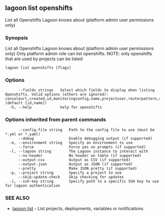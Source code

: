 ## lagoon list openshifts

List all Openshifts Lagoon knows about (platform admin user permissions only)

### Synopsis

List all Openshifts Lagoon knows about (platform admin user permissions only)
Only platform admin role can list openshifts.
NOTE: only openshifts that are used by projects can be listed

```
lagoon list openshifts [flags]
```

### Options

```
      --fields strings   Select which fields to display when listing Openshifts. Valid options (others are ignored): consoleurl,created,id,monitoringconfig,name,projectuser,routerpattern,sshhost,sshport,token (default [id,name])
  -h, --help             help for openshifts
```

### Options inherited from parent commands

```
      --config-file string   Path to the config file to use (must be *.yml or *.yaml)
      --debug                Enable debugging output (if supported)
  -e, --environment string   Specify an environment to use
      --force                Force yes on prompts (if supported)
  -l, --lagoon string        The Lagoon instance to interact with
      --no-header            No header on table (if supported)
      --output-csv           Output as CSV (if supported)
      --output-json          Output as JSON (if supported)
      --pretty               Make JSON pretty (if supported)
  -p, --project string       Specify a project to use
      --skip-update-check    Skip checking for updates
  -i, --ssh-key string       Specify path to a specific SSH key to use for lagoon authentication
```

### SEE ALSO

* [lagoon list](lagoon_list.md)	 - List projects, deployments, variables or notifications

